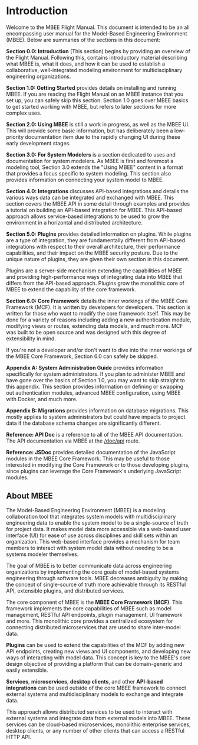 # Introduction

Welcome to the MBEE Flight Manual. This document is intended to be an all 
encompassing user manual for the Model-Based Engineering Environment (MBEE). 
Below are summaries of the sections in this document:

**Section 0.0: Introduction** (This section) begins by providing an overview of
the Flight Manual. Following this, contains introductory material describing 
what MBEE is, what it does, and how it can be used to establish a collaborative, 
well-integrated modeling environment for multidisciplinary engineering 
organizations.

**Section 1.0: Getting Started** provides details on installing and running 
MBEE. If you are reading the Flight Manual on an MBEE instance that you set up,
you can safely skip this section. Section 1.0  goes over MBEE basics to get
started working with MBEE, but refers to later sections for more complex uses.

**Section 2.0: Using MBEE** is still a work in progress, as well as the MBEE UI. 
This will provide some basic information, but has deliberately been a low-priority 
documentation item due to the rapidly changing UI during these early development stages.

**Section 3.0: For System Modelers**  is a section dedicated to uses and 
documentation for system modelers. As MBEE is first and foremost a modeling 
tool, Section 3.0 extends the "Using MBEE" content in a format that provides a 
focus specific to system modeling. This section also provides information on
connecting your system model to MBEE.

**Section 4.0: Integrations** discusses API-based integrations and details the 
various ways data can be integrated and exchanged with MBEE. This section 
covers the MBEE API in some detail through examples and provides a tutorial on 
building an API-based integration for MBEE. This API-based approach allows 
service-based integrations to be used to grow the environment in a horizontal 
and distributed architecture.

**Section 5.0: Plugins** provides detailed information on plugins. While plugins
are a type of integration, they are fundamentally different from 
API-based integrations with respect to their overall architecture, their 
performance capabilities, and their impact on the MBEE security posture. Due to 
the unique nature of plugins, they are given their own section in this document. 

Plugins are a server-side mechanism extending the capabilities of MBEE and 
providing high-performance ways of integrating data into MBEE that differs from 
the API-based approach. Plugins grow the monolithic core of MBEE to extend the 
capability of the core framework.

**Section 6.0: Core Framework** details the inner workings of the MBEE Core 
Framework (MCF). It is written by developers for developers. This section is written 
for those who want to modify the core framework itself. This may be done for a 
variety of reasons including adding a new authentication module, modifying 
views or routes, extending data models, and much more. MCF was built to be open 
source and was designed with this degree of extensibility in mind. 

If you're not a developer and/or don't want to dive into the inner workings of
the MBEE Core Framework, Section 6.0 can safely be skipped.

**Appendix A: System Administration Guide** provides information specifically
for system administrators. If you plan to administer MBEE and have gone over
the basics of Section 1.0, you may want to skip straight to this appendix. This
section provides information on defining or swapping out authentication modules,
advanced MBEE configuration, using MBEE with Docker, and much more.

**Appendix B: Migrations** provides information on database migrations. This 
mostly applies to system administrators but could have impacts to project data
if the database schema changes are significantly different.

**Reference: API Doc** is a reference to all of the MBEE API documentation. 
The API documentation via MBEE at the [/doc/api](/doc/api) route.

**Reference: JSDoc** provides detailed documentation of the JavaScript modules
in the MBEE Core Framework. This may be useful to those interested in modifying
the Core Framework or to those developing plugins, since plugins can leverage 
the Core Framework's underlying JavaScript modules.

## About MBEE

The Model-Based Engineering Environment (MBEE) is a modeling collaboration tool
that integrates system models with multidisciplinary engineering data to enable
the system model to be a single-source of truth for project data. It makes model
data more accessible via a web-based user interface (UI) for ease of use across
disciplines and skill sets within an organization. This web-based interface
provides a mechanism for team members to interact with system model data without 
needing to be a systems modeler themselves.
                                               
The goal of MBEE is to better communicate data across engineering organizations
by implementing the core goals of model-based systems engineering through
software tools. MBEE decreases ambiguity by making the concept of single-source 
of truth more achievable through its RESTful API, extensible plugins, and
distributed services.

The core component of MBEE is the **MBEE Core Framework (MCF)**. This framework 
implements the core capabilities of MBEE such as model management, RESTful API
endpoints, plugin management, UI framework and more. This monolithic core 
provides a centralized ecosystem for connecting distributed microservices that 
are used to share inter-model data.

**Plugins** can be used to extend the capabilities of the MCF by adding new API
endpoints, creating new views and UI components, and developing new ways of 
interacting with model data. This concept is key to the MBEE's core design 
objective of providing a platform that can be domain-generic and easily 
extensible.

**Services**, **microservices**, **desktop clients**, and other **API-based 
integrations** can be used outside of the core MBEE framework to connect
external systems and multidisciplinary models to exchange and integrate data.

This approach allows distributed services to be used to interact with external 
systems and integrate data from external models into MBEE. These services can
be cloud-based microservices, monolithic enterprise services, desktop clients,
or any number of other clients that can access a RESTful HTTP API.
